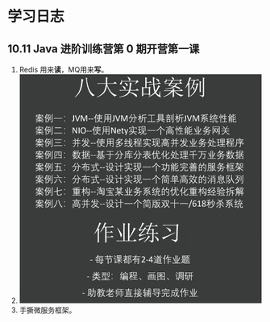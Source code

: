 # 学习日志

## 10.11 Java 进阶训练营第 0 期开营第一课

1. Redis 用来**读**，MQ用来**写**。
2. ![image-20201011205715012](..\pics\image-20201011205715012.png)
3. 手撕微服务框架。

